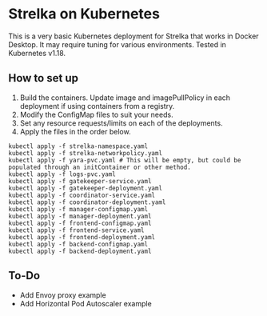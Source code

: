 # Strelka on Kubernetes

This is a very basic Kubernetes deployment for Strelka that works in Docker Desktop. It may require tuning for various environments. Tested in Kubernetes v1.18.

## How to set up

1. Build the containers. Update image and imagePullPolicy in each deployment if using containers from a registry.
2. Modify the ConfigMap files to suit your needs.
3. Set any resource requests/limits on each of the deployments.
4. Apply the files in the order below.

```#!/bin/bash
kubectl apply -f strelka-namespace.yaml
kubectl apply -f strelka-networkpolicy.yaml
kubectl apply -f yara-pvc.yaml # This will be empty, but could be populated through an initContainer or other method.
kubectl apply -f logs-pvc.yaml
kubectl apply -f gatekeeper-service.yaml
kubectl apply -f gatekeeper-deployment.yaml
kubectl apply -f coordinator-service.yaml
kubectl apply -f coordinator-deployment.yaml
kubectl apply -f manager-configmap.yaml
kubectl apply -f manager-deployment.yaml
kubectl apply -f frontend-configmap.yaml
kubectl apply -f frontend-service.yaml
kubectl apply -f frontend-deployment.yaml
kubectl apply -f backend-configmap.yaml
kubectl apply -f backend-deployment.yaml
```

## To-Do

- Add Envoy proxy example
- Add Horizontal Pod Autoscaler example
